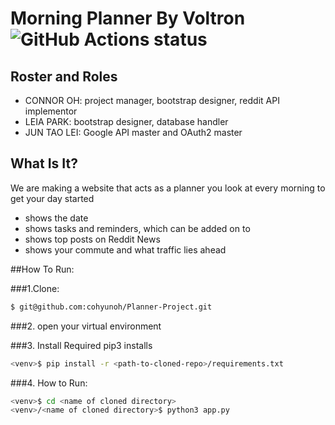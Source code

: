 # Morning Planner By Voltron <img alt="GitHub Actions status" src="https://github.com/cohyunoh/Planner-Project/workflows/Python%20application/badge.svg">

## Roster and Roles
 * CONNOR OH: project manager, bootstrap designer, reddit API implementor
 * LEIA PARK: bootstrap designer, database handler
 * JUN TAO LEI: Google API master and OAuth2 master

## What Is It?
We are making a website that acts as a planner you look at every morning to get your day started
* shows the date
* shows tasks and reminders, which can be added on to
* shows top posts on Reddit News
* shows your commute and what traffic lies ahead

##How To Run:

###1.Clone:
```bash
$ git@github.com:cohyunoh/Planner-Project.git
```
###2. open your virtual environment

###3. Install Required pip3 installs
```bash
<venv>$ pip install -r <path-to-cloned-repo>/requirements.txt
```

###4. How to Run:
```bash
<venv>$ cd <name of cloned directory>
<venv>/<name of cloned directory>$ python3 app.py 
```

